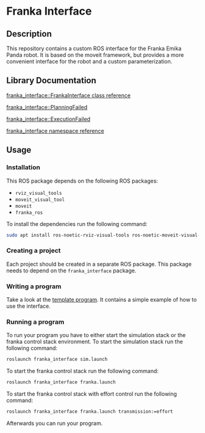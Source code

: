 # Franka Interface

## Description

This repository contains a custom ROS interface for the Franka Emika Panda robot. It is based on the moveit framework, but provides a more convenient interface for the robot and a custom parameterization.

## Library Documentation

[franka_interface::FrankaInterface class reference](franka_interface/doc/md/Classes/classfranka__interface_1_1FrankaInterface.md)

[franka_interface::PlanningFailed](franka_interface/doc/md/Classes/classfranka__interface_1_1PlanningFailed.md)

[franka_interface::ExecutionFailed](franka_interface/doc/md/Classes/classfranka__interface_1_1ExecutionFailed.md)

[franka_interface namespace reference](franka_interface/doc/md/Namespaces/namespacefranka__interface.md)

## Usage

### Installation

This ROS package depends on the following ROS packages:

- `rviz_visual_tools`
- `moveit_visual_tool`
- `moveit`
- `franka_ros`

To install the dependencies run the following command:

```bash
sudo apt install ros-noetic-rviz-visual-tools ros-noetic-moveit-visual-tools ros-noetic-moveit ros-noetic-franka-ros
```

### Creating a project

Each project should be created in a separate ROS package. This package needs to depend on the `franka_interface` package.

### Writing a program

Take a look at the [template program](franka_test_pkg/src/template_node.cpp). It contains a simple example of how to use the interface.

### Running a program

To run your program you have to either start the simulation stack or the franka control stack environment. To start the simulation stack run the following command:

```bash
roslaunch franka_interface sim.launch
```

To start the franka control stack run the following command:

```bash
roslaunch franka_interface franka.launch
```

To start the franka control stack with effort control run the following command:

```bash
roslaunch franka_interface franka.launch transmission:=effort
```

Afterwards you can run your program.
